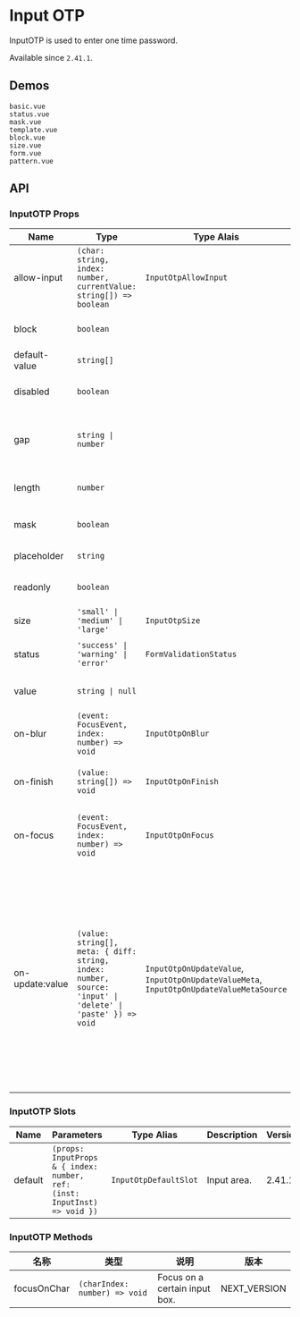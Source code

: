 # Input OTP

InputOTP is used to enter one time password.

Available since `2.41.1`.

## Demos

```demo
basic.vue
status.vue
mask.vue
template.vue
block.vue
size.vue
form.vue
pattern.vue
```

## API

### InputOTP Props

| Name | Type | Type Alais | Default | Description | Version |
| --- | --- | --- | --- | --- | --- |
| allow-input | `(char: string, index: number, currentValue: string[]) => boolean` | `InputOtpAllowInput` | `undefined` | Check the incoming value, if it returns `false`, input will not be accepted. | 2.41.1 |
| block | `boolean` |  | `false` | Whether to fit its width to its parent's width. | 2.42.0 |
| default-value | `string[]` |  | `[]` | Default value. | 2.41.1 |
| disabled | `boolean` |  | `false` | Whether the component is disabled. | 2.41.1 |
| gap | `string \| number` |  | `undefined` | Gap between different input. If not specified, the default styling would be applied. | 2.41.1 |
| length | `number` |  | `6` | Number of characters to initiate. | 2.41.1 |
| mask | `boolean` |  | `false` | Whether to enable password mode. | 2.41.1 |
| placeholder | `string` |  | `''` | Input placeholder. | 2.41.1 |
| readonly | `boolean` |  | `false` | Whether the component is readonly. | 2.41.1 |
| size | `'small' \| 'medium' \| 'large'` | `InputOtpSize` | `'medium'` | Size of the component. | 2.41.1 |
| status | `'success' \| 'warning' \| 'error'` | `FormValidationStatus` | `undefined` | The validation status of the component. | 2.41.1 |
| value | `string \| null` |  | `undefined` | Value of the component (in controlled mode). | 2.41.1 |
| on-blur | `(event: FocusEvent, index: number) => void` | `InputOtpOnBlur` | `undefined` | Callback fired when the focus is out of the component. | 2.41.1 |
| on-finish | `(value: string[]) => void` | `InputOtpOnFinish` | `undefined` | Callback fired when all child inputs are settled. | 2.41.1 |
| on-focus | `(event: FocusEvent, index: number) => void` | `InputOtpOnFocus` | `undefined` | Callback fired when the focus is moved from outside to the component. | 2.41.1 |
| on-update:value | `(value: string[], meta: { diff: string, index: number, source: 'input' \| 'delete' \| 'paste' }) => void` | `InputOtpOnUpdateValue`, `InputOtpOnUpdateValueMeta`, `InputOtpOnUpdateValueMetaSource` | `undefined` | Callback fired when user inputs value. `meta.index` is the start index of the value change.`meta.diff` is the content that changes. `meta.source` is the reason of the value change. If reason is `'delete'`, `meta.diff` is `''`. If reason is `'paste'`, `meta.diff` is the final accepted part of the paste content. | 2.41.1 |

### InputOTP Slots

| Name | Parameters | Type Alias | Description | Version |
| --- | --- | --- | --- | --- |
| default | `(props: InputProps & { index: number, ref: (inst: InputInst) => void })` | `InputOtpDefaultSlot` | Input area. | 2.41.1 |

### InputOTP Methods

| 名称 | 类型 | 说明 | 版本 |
| --- | --- | --- | --- |
| focusOnChar | `(charIndex: number) => void` | Focus on a certain input box. | NEXT_VERSION |
